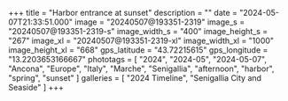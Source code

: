 +++
title = "Harbor entrance at sunset"
description = ""
date = "2024-05-07T21:33:51.000"
image = "20240507@193351-2319"
image_s = "20240507@193351-2319-s"
image_width_s = "400"
image_height_s = "267"
image_xl = "20240507@193351-2319-xl"
image_width_xl = "1000"
image_height_xl = "668"
gps_latitude = "43.72215615"
gps_longitude = "13.2203653166667"
phototags = [ "2024", "2024-05", "2024-05-07", "Ancona", "Europe", "Italy", "Marche", "Senigallia", "afternoon", "harbor", "spring", "sunset" ]
galleries = [ "2024 Timeline", "Senigallia City and Seaside" ]
+++
